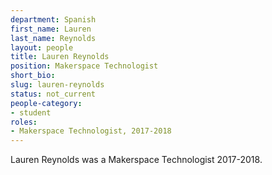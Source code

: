 ```yaml
---
department: Spanish
first_name: Lauren
last_name: Reynolds
layout: people
title: Lauren Reynolds
position: Makerspace Technologist
short_bio:
slug: lauren-reynolds
status: not_current
people-category:
- student
roles:
- Makerspace Technologist, 2017-2018
---
```

Lauren Reynolds was a Makerspace Technologist 2017-2018.
